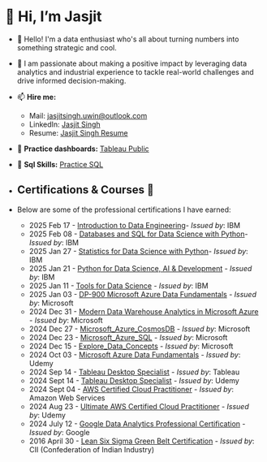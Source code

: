    # 👋 Hi, I’m Jasjit

- 👀 Hello! I'm a data enthusiast who's all about turning numbers into something strategic and cool.
- 🌱 I am passionate about making a positive impact by leveraging data analytics and industrial experience to tackle real-world challenges and drive informed decision-making.

- 📫 **Hire me:** 
  - Mail: jasjitsingh.uwin@outlook.com
  - LinkedIn: [Jasjit Singh](https://www.linkedin.com/in/jasjitajimal/)
  - Resume: [Jasjit Singh Resume](https://1drv.ms/b/s!Aj5QaL7MqxL6gZ86dk6TmCjl8gBDtA?e=EHo9uM)
- 🔗 **Practice dashboards:** [Tableau Public](https://public.tableau.com/app/profile/jasjitajimal/vizzes)
- 🔗 **Sql Skills:** [Practice SQL](https://github.com/jasjitajimal/practice_sql)

- ## Certifications & Courses 📜
- Below are some of the professional certifications I have earned:

  -  2025 Feb 17 - [Introduction to Data Engineering](https://1drv.ms/b/s!Aj5QaL7MqxL6gbwiuh-9QhWJGh4RWg?e=RoZjAN)- *Issued by*: IBM
  -  2025 Feb 08 - [Databases and SQL for Data Science with Python](https://1drv.ms/b/s!Aj5QaL7MqxL6gbgrbjp39KQcqwErcg?e=2TMyPo)- *Issued by*: IBM
  -  2025 Jan 27 - [Statistics for Data Science with Python](https://1drv.ms/b/s!Aj5QaL7MqxL6gbVoUzVKjZtQ6i6m6A?e=1FiIqi)- *Issued by*: IBM
  -  2025 Jan 21 - [Python for Data Science, AI & Development](https://1drv.ms/b/s!Aj5QaL7MqxL6gbQWRqD1fCgYCa3oHA?e=oWO52w) - *Issued by*: IBM
  -  2025 Jan 11 - [Tools for Data Science](https://www.coursera.org/account/accomplishments/verify/8RM4DWM0B2KX) - *Issued by*: IBM
  -  2025 Jan 03 - [DP-900 Microsoft Azure Data Fundamentals](https://coursera.org/share/8167a38acd553025b52b69233ce0a93b) - *Issued by*: Microsoft
  -  2024 Dec 31 - [Modern Data Warehouse Analytics in Microsoft Azure](https://1drv.ms/b/s!Aj5QaL7MqxL6gap2zbJv4owxEllwQQ?e=nvU18U) - *Issued by*: Microsoft
  -  2024 Dec 27 - [Microsoft_Azure_CosmosDB](https://1drv.ms/b/s!Aj5QaL7MqxL6gakUUsDfApAHmA6hSg?e=XSi2MQ) - *Issued by*: Microsoft
  -  2024 Dec 23 - [Microsoft_Azure_SQL](https://1drv.ms/b/s!Aj5QaL7MqxL6gaY5wB1T1uaJH30xHQ?e=PwGyrl) - *Issued by*: Microsoft
  -  2024 Dec 15 - [Explore_Data_Concepts](https://1drv.ms/b/s!Aj5QaL7MqxL6gaR-F6k-q7PfEE6ECA?e=3GYoIK) - *Issued by*: Microsoft
  -  2024 Oct 03 - [Microsoft Azure Data Fundamentals](https://1drv.ms/b/s!Aj5QaL7MqxL6gZ4E76hhSHM5sK8ztg?e=su2veb) -  *Issued by*: Udemy
   - 2024 Sep 14 - [Tableau Desktop Specialist](https://1drv.ms/b/s!Aj5QaL7MqxL6gZ4aDVqDpJLCN2Gj-g?e=okqhWg) - *Issued by*: Tableau
   - 2024 Sept 14 - [Tableau Desktop Specialist](https://1drv.ms/b/s!Aj5QaL7MqxL6gZ4E76hhSHM5sK8ztg?e=jSCchU) - *Issued by*: Udemy
   - 2024 Sept 04 - [AWS Certified Cloud Practitioner](https://cp.certmetrics.com/amazon/en/public/verify/credential/8b4fb516c2c74b0bafbe09f644a95dbf) - *Issued by*: Amazon Web Services  
   - 2024 Aug 23 - [Ultimate AWS Certified Cloud Practitioner](https://1drv.ms/b/s!Aj5QaL7MqxL6gZwaNrRoGzzXjvez8A?e=7d1Ta1) - *Issued by*: Udemy
   - 2024 July 12 - [Google Data Analytics Professional Certification](https://www.coursera.org/account/accomplishments/specialization/S9EMWZ75VZUA) - *Issued by*: Google
   - 2016 April 30 - [Lean Six Sigma Green Belt Certification](https://1drv.ms/b/s!Aj5QaL7MqxL6gZgjU8g_MpGLZAog8Q?e=XcZ2Qj) - *Issued by*: CII (Confederation of Indian Industry)
     
